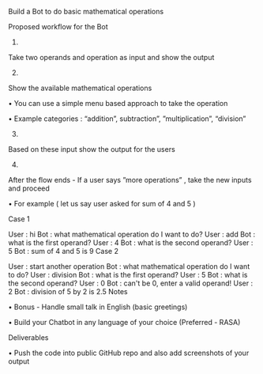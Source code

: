 Build a Bot to do basic mathematical operations

Proposed workflow for the Bot

1.
Take two operands and operation as input and show the output

2.
Show the available mathematical operations

•
You can use a simple menu based approach to take the operation

•
Example categories : “addition”, subtraction”, ”multiplication”, “division”

3.
Based on these input show the output for the users

4.
After the flow ends - If a user says ”more operations” , take the new inputs and proceed

•
For example ( let us say user asked for sum of 4 and 5 )

Case 1

User : hi
Bot  : what mathematical operation do I want to do?
User : add
Bot  : what is the first operand?
User : 4
Bot  : what is the second operand?
User : 5
Bot  : sum of 4 and 5 is 9
Case 2

User : start another operation
Bot  : what mathematical operation do I want to do?
User : division
Bot  : what is the first operand?
User : 5
Bot  : what is the second operand?
User : 0
Bot  : can't be 0, enter a valid operand!
User : 2
Bot  : division of 5 by 2 is 2.5
Notes

•
 Bonus - Handle small talk in English (basic greetings)

•
Build your Chatbot in any language of your choice (Preferred - RASA)

Deliverables

•
Push the code into public GitHub repo and also add screenshots of your output



